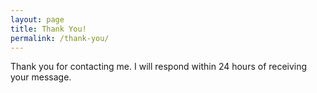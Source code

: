 ```yaml
---
layout: page
title: Thank You!
permalink: /thank-you/
---
```

Thank you for contacting me.  I will respond within 24 hours of receiving your message.
